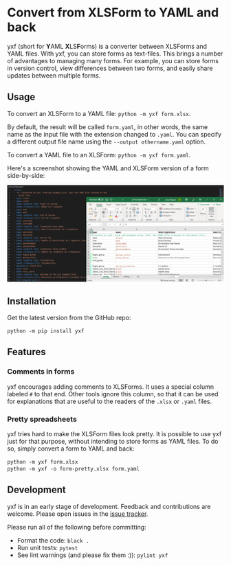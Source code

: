 # Convert from XLSForm to YAML and back

yxf (short for **Y**AML **X**LS**F**orms) is a converter between XLSForms and
YAML files. With yxf, you can store forms as text-files. This brings a number of
advantages to managing many forms. For example, you can store forms in version
control, view differences between two forms, and easily share updates between
multiple forms.

## Usage

To convert an XLSForm to a YAML file: `python -m yxf form.xlsx`.

By default, the result will be called `form.yaml`, in other words, the same name
as the input file with the extension changed to `.yaml`. You can specify a
different output file name using the `--output othername.yaml` option.

To convert a YAML file to an XLSForm: `python -m yxf form.yaml`.

Here's a screenshot showing the YAML and XLSForm version of a form side-by-side:

![YAML and XLSForm version of a form](https://github.com/Sjlver/yxf/blob/main/docs/yxf-yaml-and-xlsx-side-by-side.png)

## Installation

Get the latest version from the GitHub repo:

```
python -m pip install yxf
```

## Features

### Comments in forms

yxf encourages adding comments to XLSForms. It uses a special column labeled `#`
to that end. Other tools ignore this column, so that it can be used for
explanations that are useful to the readers of the `.xlsx` or `.yaml` files.

### Pretty spreadsheets

yxf tries hard to make the XLSForm files look pretty. It is possible to use yxf
just for that purpose, without intending to store forms as YAML files. To do so,
simply convert a form to YAML and back:

```
python -m yxf form.xlsx
python -m yxf -o form-pretty.xlsx form.yaml
```

## Development

yxf is in an early stage of development. Feedback and contributions are welcome.
Please open issues in the [issue tracker](https://github.com/Sjlver/yxf/issues).

Please run all of the following before committing:

- Format the code: `black .`
- Run unit tests: `pytest`
- See lint warnings (and please fix them :)): `pylint yxf`